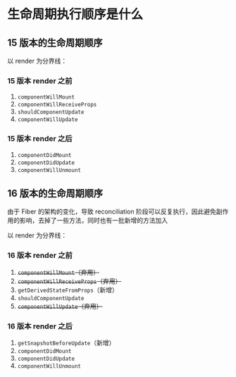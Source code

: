 # 生命周期执行顺序是什么

## 15 版本的生命周期顺序

以 render 为分界线：

### 15 版本 render 之前

1. `componentWillMount`
2. `componentWillReceiveProps`
3. `shouldComponentUpdate`
4. `componentWillUpdate`

### 15 版本 render 之后

1. `componentDidMount`
2. `componentDidUpdate`
3. `componentWillUnmount`

## 16 版本的生命周期顺序

由于 Fiber 的架构的变化，导致 reconciliation 阶段可以反复执行，因此避免副作用的影响，去掉了一些方法，同时也有一批新增的方法加入

以 render 为分界线：

### 16 版本 render 之前

1. ~~`componentWillMount`（弃用）~~
2. ~~`componentWillReceiveProps`（弃用）~~
3. `getDerivedStateFromProps`（新增）
4. `shouldComponentUpdate`
5. ~~`componentWillUpdate`（弃用）~~

### 16 版本 render 之后

1. `getSnapshotBeforeUpdate`（新增）
2. `componentDidMount`
3. `componentDidUpdate`
4. `componentWillUnmount`
